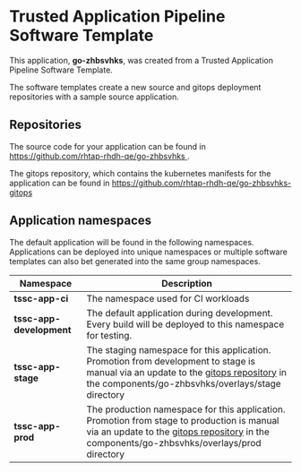 # Trusted Application Pipeline Software Template

This application, **go-zhbsvhks**, was created from a Trusted Application Pipeline Software Template.

The software templates create a new source and gitops deployment repositories with a sample source application. 

## Repositories

The source code for your application can be found in [https://github.com/rhtap-rhdh-qe/go-zhbsvhks ](https://github.com/rhtap-rhdh-qe/go-zhbsvhks ).
 
The gitops repository, which contains the kubernetes manifests for the application can be found in 
[https://github.com/rhtap-rhdh-qe/go-zhbsvhks-gitops ](https://github.com/rhtap-rhdh-qe/go-zhbsvhks-gitops ) 

## Application namespaces 

The default application will be found in the following namespaces. Applications can be deployed into unique namespaces or multiple software templates can also bet generated into the same group namespaces.  

|  Namespace   |  Description   |  
| -------- | -------- |
| **tssc-app-ci** | The namespace used for CI workloads |
| **tssc-app-development** | The default application during development. Every build will be deployed to this namespace for testing. |
| **tssc-app-stage** | The staging namespace for this application. Promotion from development to stage is manual via an update to the [gitops repository](https://github.com/rhtap-rhdh-qe/go-zhbsvhks-gitops ) in the components/go-zhbsvhks/overlays/stage directory |
| **tssc-app-prod** | The production namespace for this application. Promotion from stage to production is manual via an update to the [gitops repository](https://github.com/rhtap-rhdh-qe/go-zhbsvhks-gitops ) in the components/go-zhbsvhks/overlays/prod directory |